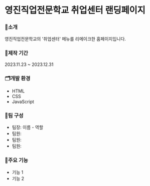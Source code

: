 # 영진직업전문학교 취업센터 랜딩페이지


### 🔎소개
영진직업전문학교의 '취업센터' 메뉴를 리메이크한 홈페이지입니다.

### 📅제작 기간
2023.11.23 ~ 2023.12.31

### 🗂개발 환경
- HTML
- CSS
- JavaScript

### 🙂팀 구성
- 팀장: 이름 - 역할
- 팀원: 
- 팀원: 
- 팀원:

### 📌주요 기능
- 기능 1
- 기능 2
